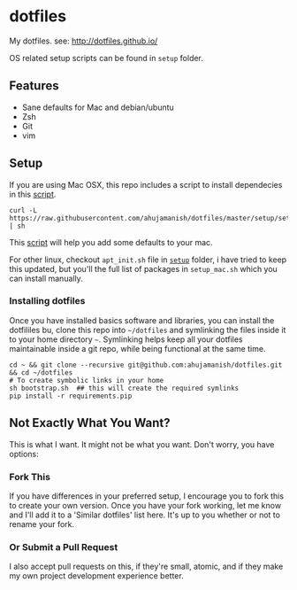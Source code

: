 dotfiles
========

My dotfiles. see: http://dotfiles.github.io/

OS related setup scripts can be found in `setup` folder.

## Features

* Sane defaults for Mac and debian/ubuntu
* Zsh
* Git
* vim

## Setup

If you are using Mac OSX, this repo includes a script to install dependecies in this [script](setup/setup_mac.sh). 

    curl -L https://raw.githubusercontent.com/ahujamanish/dotfiles/master/setup/setup_mac.sh | sh

This [script](setup/osx_defaults.sh) will help you add some defaults to your mac.

For other linux, checkout `apt_init.sh` file in [`setup`](setup/) folder, i have tried to keep this updated, but you'll the full list of packages in `setup_mac.sh` which you can install manually.

### Installing dotfiles

Once you have installed basics software and libraries, you can install the dotfililes bu, clone this repo into `~/dotfiles` and symlinking the files inside it to your home directory `~`. Symlinking helps keep all your dotfiles maintainable inside a git repo, while being functional at the same time.

```shell
cd ~ && git clone --recursive git@github.com:ahujamanish/dotfiles.git && cd ~/dotfiles
# To create symbolic links in your home
sh bootstrap.sh  ## this will create the required symlinks
pip install -r requirements.pip
```

## Not Exactly What You Want?

This is what I want. It might not be what you want. Don't worry, you have options:

### Fork This

If you have differences in your preferred setup, I encourage you to fork this to create your own version. Once you have your fork working, let me know and I'll add it to a 'Similar dotfiles' list here. It's up to you whether or not to rename your fork.

### Or Submit a Pull Request

I also accept pull requests on this, if they're small, atomic, and if they make my own project development experience better.

